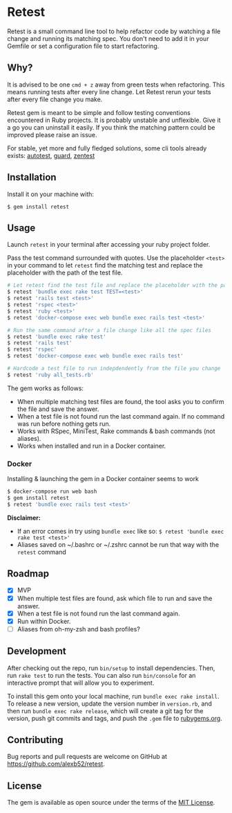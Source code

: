 # Retest

Retest is a small command line tool to help refactor code by watching a file change and running its matching spec. You don't need to add it in your Gemfile or set a configuration file to start refactoring.

## Why?
It is advised to be one `cmd + z` away from green tests when refactoring. This means running tests after every line change. Let Retest rerun your tests after every file change you make.

Retest gem is meant to be simple and follow testing conventions encountered in Ruby projects. It is probably unstable and unflexible. Give it a go you can uninstall it easily. If you think the matching pattern could be improved please raise an issue.

For stable, yet more and fully fledged solutions, some cli tools already exists: [autotest](https://github.com/grosser/autotest), [guard](https://github.com/guard/guard), [zentest](https://github.com/seattlerb/zentest)

## Installation

Install it on your machine with:

    $ gem install retest

## Usage

Launch `retest` in your terminal after accessing your ruby project folder.

Pass the test command surrounded with quotes. Use the placeholder `<test>` in your command to let `retest` find the matching test and replace the placeholder with the path of the test file.

```bash
# Let retest find the test file and replace the placeholder with the path of the test file
$ retest 'bundle exec rake test TEST=<test>'
$ retest 'rails test <test>'
$ retest 'rspec <test>'
$ retest 'ruby <test>'
$ retest 'docker-compose exec web bundle exec rails test <test>'

# Run the same command after a file change like all the spec files
$ retest 'bundle exec rake test'
$ retest 'rails test'
$ retest 'rspec'
$ retest 'docker-compose exec web bundle exec rails test'

# Hardcode a test file to run indepdendently from the file you change
$ retest 'ruby all_tests.rb'
```

The gem works as follows:

* When multiple matching test files are found, the tool asks you to confirm the file and save the answer.
* When a test file is not found run the last command again. If no command was run before nothing gets run.
* Works with RSpec, MiniTest, Rake commands & bash commands (not aliases).
* Works when installed and run in a Docker container.

### Docker

Installing & launching the gem in a Docker container seems to work
```bash
$ docker-compose run web bash
$ gem install retest
$ retest 'bundle exec rails test <test>'
```

**Disclaimer:**
* If an error comes in try using `bundle exec` like so: `$ retest 'bundle exec rake test <test>'`
* Aliases saved on ~/.bashrc or ~/.zshrc cannot be run that way with the `retest` command

## Roadmap

- [x] MVP
- [x] When multiple test files are found, ask  which file to run and save the answer.
- [x] When a test file is not found run the last command again.
- [x] Run within Docker.
- [ ] Aliases from oh-my-zsh and bash profiles?

## Development

After checking out the repo, run `bin/setup` to install dependencies. Then, run `rake test` to run the tests. You can also run `bin/console` for an interactive prompt that will allow you to experiment.

To install this gem onto your local machine, run `bundle exec rake install`. To release a new version, update the version number in `version.rb`, and then run `bundle exec rake release`, which will create a git tag for the version, push git commits and tags, and push the `.gem` file to [rubygems.org](https://rubygems.org).

## Contributing

Bug reports and pull requests are welcome on GitHub at https://github.com/alexb52/retest.


## License

The gem is available as open source under the terms of the [MIT License](https://opensource.org/licenses/MIT).
